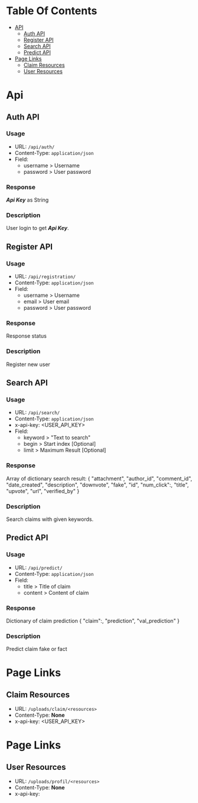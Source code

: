 Table Of Contents
=================

- [API](#api)
  - [Auth API](#auth-api)
  - [Register API](#register-api)
  - [Search API](#search-api)
  - [Predict API](#predict-api)
- [Page Links](#page-links)
  - [Claim Resources](#claim-resources)
  - [User Resources](#user-resources)

# Api

## Auth API

### Usage

- URL: `/api/auth/`
- Content-Type: `application/json`
- Field:
  - username > Username
  - password > User password

### Response

**_Api Key_** as String

### Description

User login to get **_Api Key_**.

## Register API

### Usage

- URL: `/api/registration/`
- Content-Type: `application/json`
- Field:
  - username > Username
  - email > User email
  - password > User password

### Response

Response status

### Description

Register new user

## Search API

### Usage

- URL: `/api/search/`
- Content-Type: `application/json`
- x-api-key: <USER_API_KEY>
- Field:
  - keyword > "Text to search"
  - begin > Start index [Optional]
  - limit > Maximum Result [Optional]

### Response

Array of dictionary search result:
{ "attachment",
"author_id",
"comment_id",
"date_created",
"description",
"downvote",
"fake",
"id",
"num_click":,
"title",
"upvote",
"url",
"verified_by" }

### Description

Search claims with given keywords.

## Predict API

### Usage

- URL: `/api/predict/`
- Content-Type: `application/json`
- Field:
  - title > Title of claim
  - content > Content of claim

### Response

Dictionary of claim prediction
{ "claim":,
"prediction",
"val_prediction" }

### Description

Predict claim fake or fact

# Page Links

## Claim Resources

- URL: `/uploads/claim/<resources>`
- Content-Type: **None**
- x-api-key: <USER_API_KEY>

# Page Links

## User Resources

- URL: `/uploads/profil/<resources>`
- Content-Type: **None**
- x-api-key: <User API Key>

